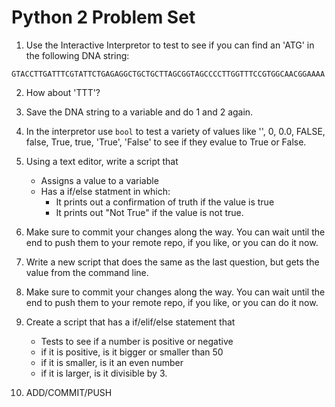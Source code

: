 Python 2 Problem Set
===================

1. Use the Interactive Interpretor to test to see if you can find an 'ATG' in the following DNA string:

```
GTACCTTGATTTCGTATTCTGAGAGGCTGCTGCTTAGCGGTAGCCCCTTGGTTTCCGTGGCAACGGAAAA
```

2. How about 'TTT'?

3. Save the DNA string to a variable and do 1 and 2 again.

4. In the interpretor use `bool` to test a variety of values like '', 0, 0.0, FALSE, false, True, true, 'True', 'False' to see if they evalue to True or False.

5. Using a text editor, write a script that 
    - Assigns a value to a variable
    - Has a if/else statment in which:
       - It prints out a confirmation of truth if the value is true
       - It prints out "Not True" if the value is not true. 

6. Make sure to commit your changes along the way. You can wait until the end to push them to your remote repo, if you like, or you can do it now. 

7. Write a new script that does the same as the last question, but gets the value from the command line.

8. Make sure to commit your changes along the way. You can wait until the end to push them to your remote repo, if you like, or you can do it now. 

9. Create a script that has a if/elif/else statement that
    - Tests to see if a number is positive or negative
    - if it is positive, is it bigger or smaller than 50
    - if it is smaller, is it an even number
    - if it is larger, is it divisible by 3.  

10. ADD/COMMIT/PUSH
